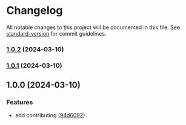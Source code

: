 # Changelog

All notable changes to this project will be documented in this file. See [standard-version](https://github.com/conventional-changelog/standard-version) for commit guidelines.

### [1.0.2](https://github.com/neverovski/nodejs-eslint-prettier-husky/compare/v1.0.1...v1.0.2) (2024-03-10)

### [1.0.1](https://github.com/neverovski/nodejs-eslint-prettier-husky/compare/v1.0.0...v1.0.1) (2024-03-10)

## 1.0.0 (2024-03-10)


### Features

* add contributing ([94d6092](https://github.com/neverovski/nodejs-eslint-prettier-husky/commit/94d6092c05a582f7fda21d6d0c07666c7a3d473a))
